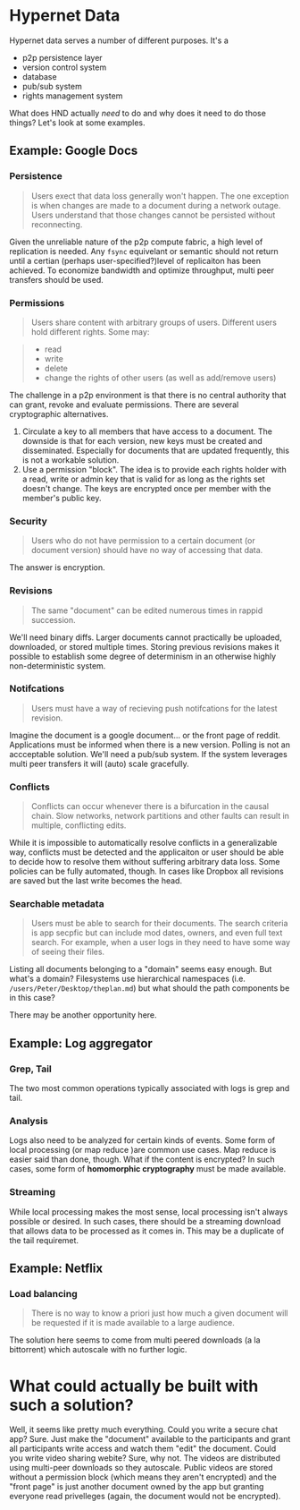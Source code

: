 # Hypernet Data
Hypernet data serves a number of different purposes.  It's a

- p2p persistence layer
- version control system
- database
- pub/sub system
- rights management system

What does HND actually *need* to do and why does it need to do those things?  Let's look at some examples.

## Example: Google Docs
### Persistence
> Users exect that data loss generally won't happen.  The one exception is when changes are made to a document during a network outage.  Users understand that those changes cannot be persisted without reconnecting.

Given the unreliable nature of the p2p compute fabric, a high level of replication is needed.  Any `fsync` equivelant or semantic should not return until a certian (perhaps user-specified?)level of replicaiton has been achieved.  To economize bandwidth and optimize throughput, multi peer transfers should be used.

### Permissions
> Users share content with arbitrary groups of users.  Different users hold different rights.  Some may:

> - read
> - write
> - delete
> - change the rights of other users (as well as add/remove users)

The challenge in a p2p environment is that there is no central authority that can grant, revoke and evaluate permissions.  There are several cryptographic alternatives.

1. Circulate a key to all members that have access to a document.  The downside is that for each version, new keys must be created and disseminated.  Especially for documents that are updated frequently, this is not a workable solution.
2. Use a permission "block".  The idea is to provide each rights holder with a read, write or admin key that is valid for as long as the rights set doesn't change.  The keys are encrypted once per member with the member's public key.

### Security
> Users who do not have permission to a certain document (or document version) should have no way of accessing that data.

The answer is encryption.

### Revisions
> The same "document" can be edited numerous times in rappid succession.

 We'll need binary diffs.  Larger documents cannot practically be uploaded, downloaded, or stored multiple times.  Storing previous revisions makes it possible to establish some degree of determinism in an otherwise highly non-deterministic system.

### Notifcations
> Users must have a way of recieving push notifcations for the latest revision.

Imagine the document is a google document... or the front page of reddit.  Applications must be informed when there is a new version.  Polling is not an accceptable solution.  We'll need a pub/sub system.  If the system leverages multi peer transfers it will (auto) scale gracefully.

### Conflicts
> Conflicts can occur whenever there is a bifurcation in the causal chain.  Slow networks, network partitions and other faults can result in multiple, conflicting edits.

While it is impossible to automatically resolve conflicts in a generalizable way, conflicts must be detected and the applicaiton or user should be able to decide how to resolve them without suffering arbitrary data loss.  Some policies can be fully automated, though.  In cases like Dropbox all revisions are saved but the last write becomes the head.

### Searchable metadata
> Users must be able to search for their documents.  The search criteria is app secpfic but can include mod dates, owners, and even full text search.  For example, when a user logs in they need to have some way of seeing their files.

Listing all documents belonging to a "domain" seems easy enough.  But what's a domain?  Filesystems use hierarchical namespaces (i.e. `/users/Peter/Desktop/theplan.md`) but what should the path components be in this case?

There may be another opportunity here.

## Example: Log aggregator
### Grep, Tail
The two most common operations typically associated with logs is grep and tail.

### Analysis
Logs also need to be analyzed for certain kinds of events.  Some form of local processing (or map reduce )are common use cases.  Map reduce is easier said than done, though.  What if the content is encrypted?  In such cases, some form of **homomorphic cryptography** must be made available.

### Streaming
While local processing makes the most sense, local processing isn't always possible or desired.  In such cases, there should be a streaming download that allows data to be processed as it comes in.  This may be a duplicate of the tail requiremet.

## Example: Netflix
### Load balancing
> There is no way to know a priori just how much a given document will be requested if it is made available to a large audience.

The solution here seems to come from multi peered downloads (a la bittorrent) which autoscale with no further logic.

# What could actually be built with such a solution?

Well, it seems like pretty much everything.  Could you write a secure chat app?  Sure.  Just make the "document" available to the participants and grant all participants write access and watch them "edit" the document.  Could you write video sharing webite?  Sure, why not.  The videos are distributed using multi-peer downloads so they autoscale.  Public videos are stored without a permission block (which means they aren't encrypted) and the "front page" is just another document owned by the app but granting everyone read privelleges (again, the document would not be encrypted).
